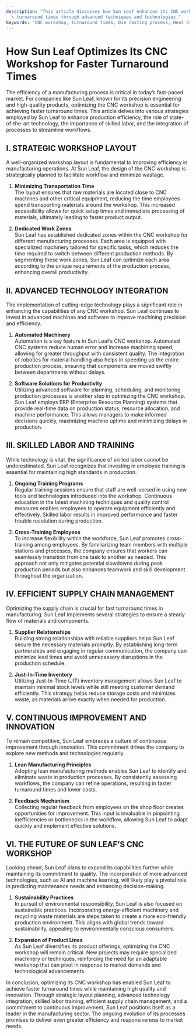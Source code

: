 ```yaml
---
description: "This article discusses how Sun Leaf enhances its CNC workshop efficiency, improving\
  \ turnaround times through advanced techniques and technologies."
keywords: "CNC workshop, turnaround times, Die casting process, Heat dissipation performance"
---
```

# How Sun Leaf Optimizes Its CNC Workshop for Faster Turnaround Times

The efficiency of a manufacturing process is critical in today’s fast-paced market. For companies like Sun Leaf, known for its precision engineering and high-quality products, optimizing the CNC workshop is essential for achieving faster turnaround times. This article delves into various strategies employed by Sun Leaf to enhance production efficiency, the role of state-of-the-art technology, the importance of skilled labor, and the integration of processes to streamline workflows.

## I. STRATEGIC WORKSHOP LAYOUT

A well-organized workshop layout is fundamental to improving efficiency in manufacturing operations. At Sun Leaf, the design of the CNC workshop is strategically planned to facilitate workflow and minimize wastage. 

1. **Minimizing Transportation Time**  
   The layout ensures that raw materials are located close to CNC machines and other critical equipment, reducing the time employees spend transporting materials around the workshop. This increased accessibility allows for quick setup times and immediate processing of materials, ultimately leading to faster product output.

2. **Dedicated Work Zones**  
   Sun Leaf has established dedicated zones within the CNC workshop for different manufacturing processes. Each area is equipped with specialized machinery tailored for specific tasks, which reduces the time required to switch between different production methods. By segmenting these work zones, Sun Leaf can optimize each area according to the unique requirements of the production process, enhancing overall productivity.

## II. ADVANCED TECHNOLOGY INTEGRATION

The implementation of cutting-edge technology plays a significant role in enhancing the capabilities of any CNC workshop. Sun Leaf continues to invest in advanced machines and software to improve machining precision and efficiency.

1. **Automated Machinery**  
   Automation is a key feature in Sun Leaf’s CNC workshop. Automated CNC systems reduce human error and increase machining speed, allowing for greater throughput with consistent quality. The integration of robotics for material handling also helps in speeding up the entire production process, ensuring that components are moved swiftly between departments without delays.

2. **Software Solutions for Productivity**  
   Utilizing advanced software for planning, scheduling, and monitoring production processes is another step in optimizing the CNC workshop. Sun Leaf employs ERP (Enterprise Resource Planning) systems that provide real-time data on production status, resource allocation, and machine performance. This allows managers to make informed decisions quickly, maximizing machine uptime and minimizing delays in production.

## III. SKILLED LABOR AND TRAINING

While technology is vital, the significance of skilled labor cannot be underestimated. Sun Leaf recognizes that investing in employee training is essential for maintaining high standards in production.

1. **Ongoing Training Programs**  
   Regular training sessions ensure that staff are well-versed in using new tools and technologies introduced into the workshop. Continuous education in the latest machining techniques and quality control measures enables employees to operate equipment efficiently and effectively. Skilled labor results in improved performance and faster trouble resolution during production.

2. **Cross-Training Employees**  
   To increase flexibility within the workforce, Sun Leaf promotes cross-training among employees. By familiarizing team members with multiple stations and processes, the company ensures that workers can seamlessly transition from one task to another as needed. This approach not only mitigates potential slowdowns during peak production periods but also enhances teamwork and skill development throughout the organization.

## IV. EFFICIENT SUPPLY CHAIN MANAGEMENT

Optimizing the supply chain is crucial for fast turnaround times in manufacturing. Sun Leaf implements several strategies to ensure a steady flow of materials and components.

1. **Supplier Relationships**  
   Building strong relationships with reliable suppliers helps Sun Leaf secure the necessary materials promptly. By establishing long-term partnerships and engaging in regular communication, the company can minimize lead times and avoid unnecessary disruptions in the production schedule.

2. **Just-In-Time Inventory**  
   Utilizing Just-In-Time (JIT) inventory management allows Sun Leaf to maintain minimal stock levels while still meeting customer demand efficiently. This strategy helps reduce storage costs and minimizes waste, as materials arrive exactly when needed for production.

## V. CONTINUOUS IMPROVEMENT AND INNOVATION

To remain competitive, Sun Leaf embraces a culture of continuous improvement through innovation. This commitment drives the company to explore new methods and technologies regularly.

1. **Lean Manufacturing Principles**  
   Adopting lean manufacturing methods enables Sun Leaf to identify and eliminate waste in production processes. By consistently assessing workflows, the company can refine operations, resulting in faster turnaround times and lower costs.

2. **Feedback Mechanism**  
   Collecting regular feedback from employees on the shop floor creates opportunities for improvement. This input is invaluable in pinpointing inefficiencies or bottlenecks in the workflow, allowing Sun Leaf to adapt quickly and implement effective solutions.

## VI. THE FUTURE OF SUN LEAF’S CNC WORKSHOP

Looking ahead, Sun Leaf plans to expand its capabilities further while maintaining its commitment to quality. The incorporation of more advanced technologies, such as AI and machine learning, will likely play a pivotal role in predicting maintenance needs and enhancing decision-making.

1. **Sustainability Practices**  
   In pursuit of environmental responsibility, Sun Leaf is also focused on sustainable practices. Incorporating energy-efficient machinery and recycling waste materials are steps taken to create a more eco-friendly production environment. This aligns with global trends toward sustainability, appealing to environmentally conscious consumers.

2. **Expansion of Product Lines**  
   As Sun Leaf diversifies its product offerings, optimizing the CNC workshop will remain critical. New projects may require specialized machinery or techniques, reinforcing the need for an adaptable workshop that can pivot in response to market demands and technological advancements.

In conclusion, optimizing its CNC workshop has enabled Sun Leaf to achieve faster turnaround times while maintaining high quality and innovation. Through strategic layout planning, advanced technology integration, skilled labor training, efficient supply chain management, and a commitment to continuous improvement, Sun Leaf positions itself as a leader in the manufacturing sector. The ongoing evolution of its processes promises to deliver even greater efficiency and responsiveness to market needs.
